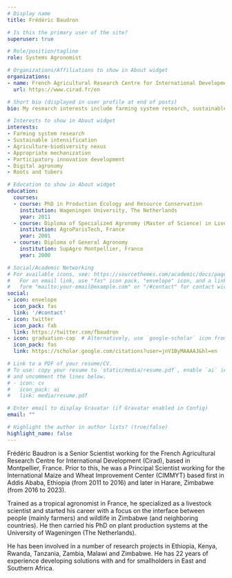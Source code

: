 ```yaml
---
# Display name
title: Frédéric Baudron

# Is this the primary user of the site?
superuser: true

# Role/position/tagline
role: Systems Agronomist

# Organizations/Affiliations to show in About widget
organizations:
- name: French Agricultural Research Centre for International Development (Cirad)
  url: https://www.cirad.fr/en

# Short bio (displayed in user profile at end of posts)
bio: My research interests include farming system research, sustainable intenification, agriculture-biodiversity nexus, appropriate mechanization, participatory innovation development, agronomy-to-scale, and roots and tubers.

# Interests to show in About widget
interests:
- Farming system research
- Sustainable intensification
- Agriculture-biodiversity nexus
- Appropriate mechanization
- Participatory innovation development
- Digital agronomy
- Roots and tubers

# Education to show in About widget
education:
  courses:
  - course: PhD in Production Ecology and Resource Conservation
    institution: Wageningen University, The Netherlands
    year: 2011
  - course: Diploma of Specialized Agronomy (Master of Science) in Livestock Science
    institution: AgroParisTech, France
    year: 2001
  - course: Diploma of General Agronomy
    institution: SupAgro Montpellier, France
    year: 2000

# Social/Academic Networking
# For available icons, see: https://sourcethemes.com/academic/docs/page-builder/#icons
#   For an email link, use "fas" icon pack, "envelope" icon, and a link in the
#   form "mailto:your-email@example.com" or "/#contact" for contact widget.
social:
- icon: envelope
  icon_pack: fas
  link: '/#contact'
- icon: twitter
  icon_pack: fab
  link: https://twitter.com/fbaudron
- icon: graduation-cap  # Alternatively, use `google-scholar` icon from `ai` icon pack
  icon_pack: fas
  link: https://scholar.google.com/citations?user=jnV1ByMAAAAJ&hl=en

# Link to a PDF of your resume/CV.
# To use: copy your resume to `static/media/resume.pdf`, enable `ai` icons in `params.toml`, 
# and uncomment the lines below.
# - icon: cv
#   icon_pack: ai
#   link: media/resume.pdf

# Enter email to display Gravatar (if Gravatar enabled in Config)
email: ""

# Highlight the author in author lists? (true/false)
highlight_name: false
---
```


Frédéric Baudron is a Senior Scientist working for the French Agricultural Research Centre for International Development (Cirad), based in Montpellier, France. Prior to this, he was a Principal Scientist working for the International Maize and Wheat Improvement Center (CIMMYT) based first in Addis Ababa, Ethiopia (from 2011 to 2016) and later in Harare, Zimbabwe (from 2016 to 2023).

Trained as a tropical agronomist in France, he specialized as a livestock scientist and started his career with a focus on the interface between people (mainly farmers) and wildlife in Zimbabwe (and neighboring countries). He then carried his PhD on plant production systems at the University of Wageningen (The Netherlands).

He has been involved in a number of research projects in Ethiopia, Kenya, Rwanda, Tanzania, Zambia, Malawi and Zimbabwe. He has 22 years of experience developing solutions with and for smallholders in East and Southern Africa.

